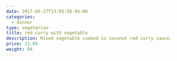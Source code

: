 ```yaml
---
date: 2017-05-17T13:03:58-04:00
categories:
  - dinner
type: vegetarian
title: red curry with vegetable
description: Mixed vegetable cooked in coconut red curry sauce.
price: 11.95
weight: 84
---
```

